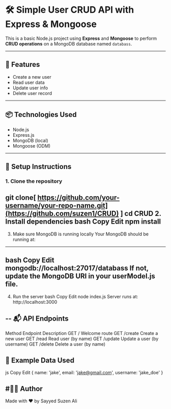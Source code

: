 # 🛠️ Simple User CRUD API with Express & Mongoose

This is a basic Node.js project using **Express** and **Mongoose** to perform **CRUD operations** on a MongoDB database named `databass`.

---

## 🚀 Features

- Create a new user
- Read user data
- Update user info
- Delete user record

---

## 📦 Technologies Used

- Node.js
- Express.js
- MongoDB (local)
- Mongoose (ODM)

---

## 🔧 Setup Instructions

### 1. Clone the repository


git clone[ https://github.com/your-username/your-repo-name.git](https://github.com/suzen1/CRUD) ]
cd CRUD
2. Install dependencies
bash
Copy
Edit
npm install
---
3. Make sure MongoDB is running locally
Your MongoDB should be running at:
---

bash
Copy
Edit
mongodb://localhost:27017/databass
If not, update the MongoDB URI in your userModel.js file.
---

4. Run the server
bash
Copy
Edit
node index.js
Server runs at: http://localhost:3000

--
📬 API Endpoints
---
Method	Endpoint	Description
GET	/	Welcome route
GET	/create	Create a new user
GET	/read	Read user (by name)
GET	/update	Update a user (by username)
GET	/delete	Delete a user (by name)

📌 Example Data Used
---
js
Copy
Edit
{
  name: 'jake',
  email: 'jake@gmail.com',
  username: 'jake_doe'
}

#👨‍💻 Author
---
Made with ❤️ by Sayyed Suzen Ali
